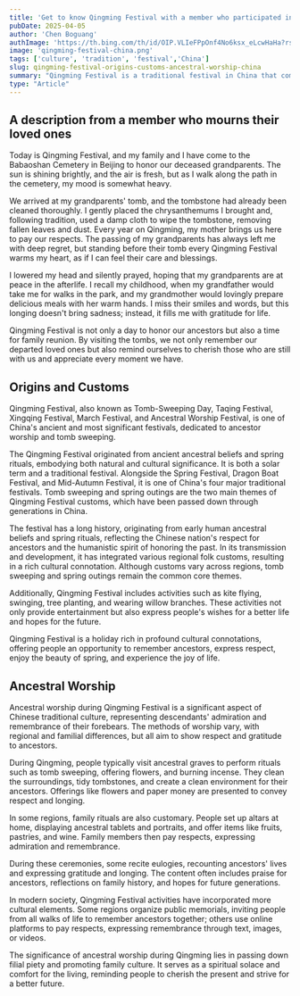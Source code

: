 ```yaml
---
title: 'Get to know Qingming Festival with a member who participated in the ceremony in China'
pubDate: 2025-04-05
author: 'Chen Boguang'
authImage: 'https://th.bing.com/th/id/OIP.VLIeFPpOnf4No6ksx_eLcwHaHa?rs=1&pid=ImgDetMain'
image: 'qingming-festival-china.png'
tags: ['culture', 'tradition', 'festival','China']
slug: qingming-festival-origins-customs-ancestral-worship-china
summary: "Qingming Festival is a traditional festival in China that commemorates ancestors and welcomes the arrival of spring. Listening to the self narration of the members who held the memorial ceremony, and exploring the origin, customs, and significance of this deeply rooted cultural event."
type: "Article"
---
```


## A description from a member who mourns their loved ones

Today is Qingming Festival, and my family and I have come to the Babaoshan Cemetery in Beijing to honor our deceased grandparents. The sun is shining brightly, and the air is fresh, but as I walk along the path in the cemetery, my mood is somewhat heavy.

We arrived at my grandparents' tomb, and the tombstone had already been cleaned thoroughly. I gently placed the chrysanthemums I brought and, following tradition, used a damp cloth to wipe the tombstone, removing fallen leaves and dust. Every year on Qingming, my mother brings us here to pay our respects. The passing of my grandparents has always left me with deep regret, but standing before their tomb every Qingming Festival warms my heart, as if I can feel their care and blessings.

I lowered my head and silently prayed, hoping that my grandparents are at peace in the afterlife. I recall my childhood, when my grandfather would take me for walks in the park, and my grandmother would lovingly prepare delicious meals with her warm hands. I miss their smiles and words, but this longing doesn't bring sadness; instead, it fills me with gratitude for life.

Qingming Festival is not only a day to honor our ancestors but also a time for family reunion. By visiting the tombs, we not only remember our departed loved ones but also remind ourselves to cherish those who are still with us and appreciate every moment we have.

## Origins and Customs

Qingming Festival, also known as Tomb-Sweeping Day, Taqing Festival, Xingqing Festival, March Festival, and Ancestral Worship Festival, is one of China's ancient and most significant festivals, dedicated to ancestor worship and tomb sweeping. 

The Qingming Festival originated from ancient ancestral beliefs and spring rituals, embodying both natural and cultural significance. It is both a solar term and a traditional festival. Alongside the Spring Festival, Dragon Boat Festival, and Mid-Autumn Festival, it is one of China's four major traditional festivals. Tomb sweeping and spring outings are the two main themes of Qingming Festival customs, which have been passed down through generations in China.

The festival has a long history, originating from early human ancestral beliefs and spring rituals, reflecting the Chinese nation's respect for ancestors and the humanistic spirit of honoring the past. In its transmission and development, it has integrated various regional folk customs, resulting in a rich cultural connotation. Although customs vary across regions, tomb sweeping and spring outings remain the common core themes.

Additionally, Qingming Festival includes activities such as kite flying, swinging, tree planting, and wearing willow branches. These activities not only provide entertainment but also express people's wishes for a better life and hopes for the future. 

Qingming Festival is a holiday rich in profound cultural connotations, offering people an opportunity to remember ancestors, express respect, enjoy the beauty of spring, and experience the joy of life.

## Ancestral Worship

Ancestral worship during Qingming Festival is a significant aspect of Chinese traditional culture, representing descendants' admiration and remembrance of their forebears. The methods of worship vary, with regional and familial differences, but all aim to show respect and gratitude to ancestors.

During Qingming, people typically visit ancestral graves to perform rituals such as tomb sweeping, offering flowers, and burning incense. They clean the surroundings, tidy tombstones, and create a clean environment for their ancestors. Offerings like flowers and paper money are presented to convey respect and longing.

In some regions, family rituals are also customary. People set up altars at home, displaying ancestral tablets and portraits, and offer items like fruits, pastries, and wine. Family members then pay respects, expressing admiration and remembrance.

During these ceremonies, some recite eulogies, recounting ancestors' lives and expressing gratitude and longing. The content often includes praise for ancestors, reflections on family history, and hopes for future generations.

In modern society, Qingming Festival activities have incorporated more cultural elements. Some regions organize public memorials, inviting people from all walks of life to remember ancestors together; others use online platforms to pay respects, expressing remembrance through text, images, or videos.

The significance of ancestral worship during Qingming lies in passing down filial piety and promoting family culture. It serves as a spiritual solace and comfort for the living, reminding people to cherish the present and strive for a better future.
